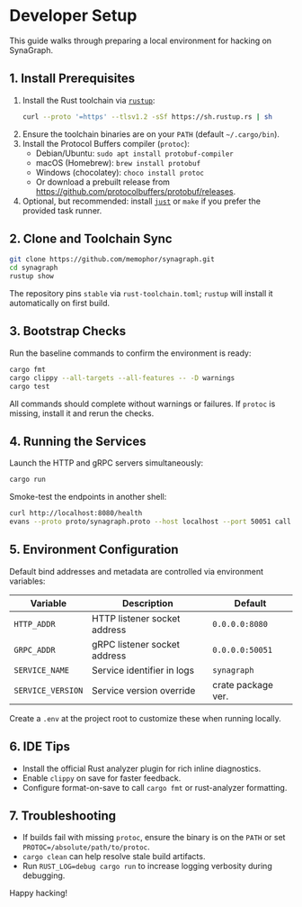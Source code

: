 <!-- SynaGraph is open-source under the Apache License 2.0; see LICENSE for usage and contributions. -->
# Developer Setup

This guide walks through preparing a local environment for hacking on SynaGraph.

## 1. Install Prerequisites

1. Install the Rust toolchain via [`rustup`](https://rustup.rs):
   ```bash
   curl --proto '=https' --tlsv1.2 -sSf https://sh.rustup.rs | sh
   ```
2. Ensure the toolchain binaries are on your `PATH` (default `~/.cargo/bin`).
3. Install the Protocol Buffers compiler (`protoc`):
   - Debian/Ubuntu: `sudo apt install protobuf-compiler`
   - macOS (Homebrew): `brew install protobuf`
   - Windows (chocolatey): `choco install protoc`
   - Or download a prebuilt release from <https://github.com/protocolbuffers/protobuf/releases>.
4. Optional, but recommended: install [`just`](https://github.com/casey/just) or `make` if you prefer the provided task runner.

## 2. Clone and Toolchain Sync

```bash
git clone https://github.com/memophor/synagraph.git
cd synagraph
rustup show
```
The repository pins `stable` via `rust-toolchain.toml`; `rustup` will install it automatically on first build.

## 3. Bootstrap Checks

Run the baseline commands to confirm the environment is ready:

```bash
cargo fmt
cargo clippy --all-targets --all-features -- -D warnings
cargo test
```
All commands should complete without warnings or failures. If `protoc` is missing, install it and rerun the checks.

## 4. Running the Services

Launch the HTTP and gRPC servers simultaneously:

```bash
cargo run
```

Smoke-test the endpoints in another shell:

```bash
curl http://localhost:8080/health
evans --proto proto/synagraph.proto --host localhost --port 50051 call synagraph.v1.GraphService.Ping
```

## 5. Environment Configuration

Default bind addresses and metadata are controlled via environment variables:

| Variable        | Description                    | Default            |
|-----------------|--------------------------------|--------------------|
| `HTTP_ADDR`     | HTTP listener socket address   | `0.0.0.0:8080`     |
| `GRPC_ADDR`     | gRPC listener socket address   | `0.0.0.0:50051`    |
| `SERVICE_NAME`  | Service identifier in logs     | `synagraph`        |
| `SERVICE_VERSION` | Service version override     | crate package ver. |

Create a `.env` at the project root to customize these when running locally.

## 6. IDE Tips

- Install the official Rust analyzer plugin for rich inline diagnostics.
- Enable `clippy` on save for faster feedback.
- Configure format-on-save to call `cargo fmt` or rust-analyzer formatting.

## 7. Troubleshooting

- If builds fail with missing `protoc`, ensure the binary is on the `PATH` or set `PROTOC=/absolute/path/to/protoc`.
- `cargo clean` can help resolve stale build artifacts.
- Run `RUST_LOG=debug cargo run` to increase logging verbosity during debugging.

Happy hacking!
